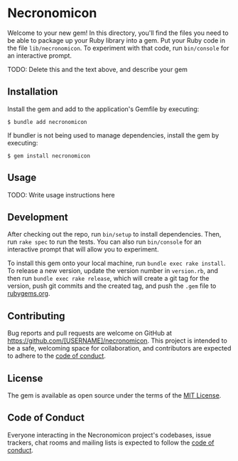 # Necronomicon

Welcome to your new gem! In this directory, you'll find the files you need to be able to package up your Ruby library into a gem. Put your Ruby code in the file `lib/necronomicon`. To experiment with that code, run `bin/console` for an interactive prompt.

TODO: Delete this and the text above, and describe your gem

## Installation

Install the gem and add to the application's Gemfile by executing:

    $ bundle add necronomicon

If bundler is not being used to manage dependencies, install the gem by executing:

    $ gem install necronomicon

## Usage

TODO: Write usage instructions here

## Development

After checking out the repo, run `bin/setup` to install dependencies. Then, run `rake spec` to run the tests. You can also run `bin/console` for an interactive prompt that will allow you to experiment.

To install this gem onto your local machine, run `bundle exec rake install`. To release a new version, update the version number in `version.rb`, and then run `bundle exec rake release`, which will create a git tag for the version, push git commits and the created tag, and push the `.gem` file to [rubygems.org](https://rubygems.org).

## Contributing

Bug reports and pull requests are welcome on GitHub at https://github.com/[USERNAME]/necronomicon. This project is intended to be a safe, welcoming space for collaboration, and contributors are expected to adhere to the [code of conduct](https://github.com/[USERNAME]/necronomicon/blob/main/CODE_OF_CONDUCT.md).

## License

The gem is available as open source under the terms of the [MIT License](https://opensource.org/licenses/MIT).

## Code of Conduct

Everyone interacting in the Necronomicon project's codebases, issue trackers, chat rooms and mailing lists is expected to follow the [code of conduct](https://github.com/[USERNAME]/necronomicon/blob/main/CODE_OF_CONDUCT.md).
